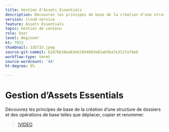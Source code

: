 ```yaml
---
title: Gestion d’Assets Essentials
description: Découvrez les principes de base de la création d’une structure de dossiers et des opérations de base telles que déplacer, copier et renommer.
version: cloud-service
feature: Assets Essentials
topic: Gestion de contenu
role: User
level: Beginner
kt: 7913
thumbnail: 335733.jpeg
source-git-commit: b247bb18eab3e610d40d3e01a63ba7e311fafde0
workflow-type: tm+mt
source-wordcount: '44'
ht-degree: 9%

---
```



# Gestion d’Assets Essentials

Découvrez les principes de base de la création d’une structure de dossiers et des opérations de base telles que déplacer, copier et renommer.

>[!VIDEO](https://video.tv.adobe.com/v/335733/?quality=12&learn=on)

